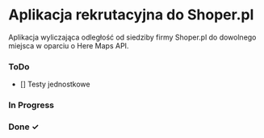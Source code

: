 # Aplikacja rekrutacyjna do Shoper.pl

Aplikacja wyliczająca odległość od siedziby firmy Shoper.pl do dowolnego miejsca w oparciu
o Here Maps API.
### ToDo
- [] Testy jednostkowe
### In Progress

### Done ✓
